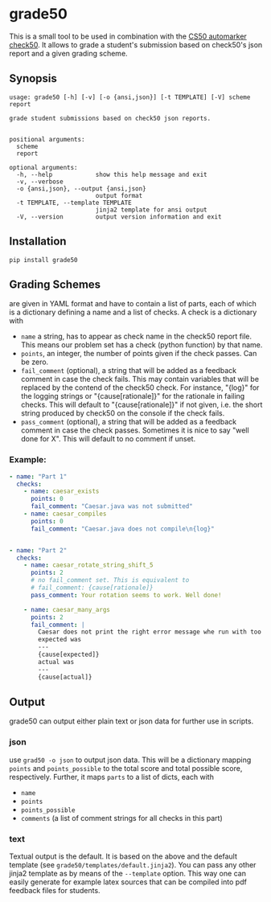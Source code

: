 # grade50

This is a small tool to be used in combination with the [CS50 automarker check50][check50].
It allows to grade a student's submission based on check50's json report and a given grading scheme.

## Synopsis
```
usage: grade50 [-h] [-v] [-o {ansi,json}] [-t TEMPLATE] [-V] scheme report

grade student submissions based on check50 json reports.


positional arguments:
  scheme
  report

optional arguments:
  -h, --help            show this help message and exit
  -v, --verbose
  -o {ansi,json}, --output {ansi,json}
                        output format
  -t TEMPLATE, --template TEMPLATE
                        jinja2 template for ansi output
  -V, --version         output version information and exit
```

## Installation

```
pip install grade50
```

## Grading Schemes

are given in YAML format and have to contain a list of parts, each of which is a dictionary defining a name and a list of checks.
A check is a dictionary with

- `name` a string, has to appear as check name in the check50 report file. This means our problem set has a check (python function) by that name.
- `points`, an integer, the number of points given if the check passes. Can be zero.
- `fail_comment` (optional), a string that will be added as a feedback comment in case the check fails. This may contain variables that will be replaced by the contend of the check50 check. For instance, "{log}" for the logging strings or "{cause[rationale]}" for the rationale in failing checks. This will default to "{cause[rationale]}" if not given, i.e. the short string produced by check50 on the console if the check fails.
- `pass_comment` (optional), a string that will be added as a feedback comment in case the check passes. Sometimes it is nice to say "well done for X". This will default to no comment if unset.

### Example:
```yaml
- name: "Part 1"
  checks:
    - name: caesar_exists
      points: 0
      fail_comment: "Caesar.java was not submitted"
    - name: caesar_compiles
      points: 0
      fail_comment: "Caesar.java does not compile\n{log}"


- name: "Part 2"
  checks:
    - name: caesar_rotate_string_shift_5
      points: 2
      # no fail_comment set. This is equivalent to
      # fail_comment: {cause[rationale]}
      pass_comment: Your rotation seems to work. Well done!

    - name: caesar_many_args
      points: 2
      fail_comment: |
        Caesar does not print the right error message whe run with too many arguments (too many newlines/spaces?).
        expected was
        ---
        {cause[expected]}
        actual was
        ---
        {cause[actual]}
```


## Output

grade50 can output either plain text or json data for further use in scripts.

### json
use `grad50 -o json` to output json data.
This will be a dictionary mapping `points` and `points_possible` to the total score and total possible score, respectively.
Further, it maps `parts` to a list of dicts, each with 

- `name`
- `points`
- `points_possible`
- `comments` (a list of comment strings for all checks in this part)

### text
Textual output is the default. It is based on the above and the default template (see `grade50/templates/default.jinja2`).
You can pass any other jinja2 template as by means of the `--template` option.
This way one can easily generate for example latex sources that can be compiled into pdf feedback files for students.



[check50]: https://github.com/cs50/check50
